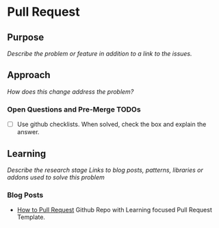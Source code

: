 # Pull Request

## Purpose

_Describe the problem or feature in addition to a link to the issues._

## Approach

_How does this change address the problem?_

### Open Questions and Pre-Merge TODOs

- [ ] Use github checklists. When solved, check the box and explain the answer.

## Learning

_Describe the research stage_
_Links to blog posts, patterns, libraries or addons used to solve this problem_

### Blog Posts

- [How to Pull Request](https://github.com/flexyford/pull-request) Github Repo with Learning focused Pull Request Template.
